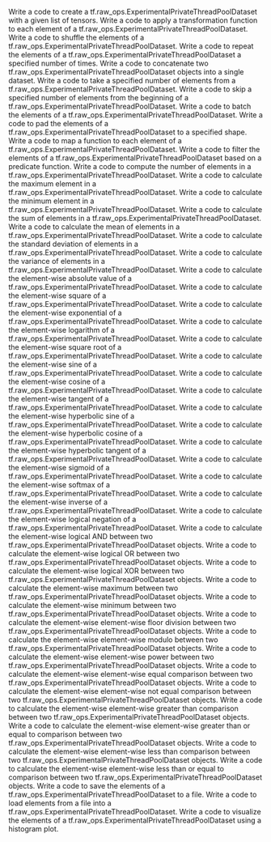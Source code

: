 Write a code to create a tf.raw_ops.ExperimentalPrivateThreadPoolDataset with a given list of tensors.
Write a code to apply a transformation function to each element of a tf.raw_ops.ExperimentalPrivateThreadPoolDataset.
Write a code to shuffle the elements of a tf.raw_ops.ExperimentalPrivateThreadPoolDataset.
Write a code to repeat the elements of a tf.raw_ops.ExperimentalPrivateThreadPoolDataset a specified number of times.
Write a code to concatenate two tf.raw_ops.ExperimentalPrivateThreadPoolDataset objects into a single dataset.
Write a code to take a specified number of elements from a tf.raw_ops.ExperimentalPrivateThreadPoolDataset.
Write a code to skip a specified number of elements from the beginning of a tf.raw_ops.ExperimentalPrivateThreadPoolDataset.
Write a code to batch the elements of a tf.raw_ops.ExperimentalPrivateThreadPoolDataset.
Write a code to pad the elements of a tf.raw_ops.ExperimentalPrivateThreadPoolDataset to a specified shape.
Write a code to map a function to each element of a tf.raw_ops.ExperimentalPrivateThreadPoolDataset.
Write a code to filter the elements of a tf.raw_ops.ExperimentalPrivateThreadPoolDataset based on a predicate function.
Write a code to compute the number of elements in a tf.raw_ops.ExperimentalPrivateThreadPoolDataset.
Write a code to calculate the maximum element in a tf.raw_ops.ExperimentalPrivateThreadPoolDataset.
Write a code to calculate the minimum element in a tf.raw_ops.ExperimentalPrivateThreadPoolDataset.
Write a code to calculate the sum of elements in a tf.raw_ops.ExperimentalPrivateThreadPoolDataset.
Write a code to calculate the mean of elements in a tf.raw_ops.ExperimentalPrivateThreadPoolDataset.
Write a code to calculate the standard deviation of elements in a tf.raw_ops.ExperimentalPrivateThreadPoolDataset.
Write a code to calculate the variance of elements in a tf.raw_ops.ExperimentalPrivateThreadPoolDataset.
Write a code to calculate the element-wise absolute value of a tf.raw_ops.ExperimentalPrivateThreadPoolDataset.
Write a code to calculate the element-wise square of a tf.raw_ops.ExperimentalPrivateThreadPoolDataset.
Write a code to calculate the element-wise exponential of a tf.raw_ops.ExperimentalPrivateThreadPoolDataset.
Write a code to calculate the element-wise logarithm of a tf.raw_ops.ExperimentalPrivateThreadPoolDataset.
Write a code to calculate the element-wise square root of a tf.raw_ops.ExperimentalPrivateThreadPoolDataset.
Write a code to calculate the element-wise sine of a tf.raw_ops.ExperimentalPrivateThreadPoolDataset.
Write a code to calculate the element-wise cosine of a tf.raw_ops.ExperimentalPrivateThreadPoolDataset.
Write a code to calculate the element-wise tangent of a tf.raw_ops.ExperimentalPrivateThreadPoolDataset.
Write a code to calculate the element-wise hyperbolic sine of a tf.raw_ops.ExperimentalPrivateThreadPoolDataset.
Write a code to calculate the element-wise hyperbolic cosine of a tf.raw_ops.ExperimentalPrivateThreadPoolDataset.
Write a code to calculate the element-wise hyperbolic tangent of a tf.raw_ops.ExperimentalPrivateThreadPoolDataset.
Write a code to calculate the element-wise sigmoid of a tf.raw_ops.ExperimentalPrivateThreadPoolDataset.
Write a code to calculate the element-wise softmax of a tf.raw_ops.ExperimentalPrivateThreadPoolDataset.
Write a code to calculate the element-wise inverse of a tf.raw_ops.ExperimentalPrivateThreadPoolDataset.
Write a code to calculate the element-wise logical negation of a tf.raw_ops.ExperimentalPrivateThreadPoolDataset.
Write a code to calculate the element-wise logical AND between two tf.raw_ops.ExperimentalPrivateThreadPoolDataset objects.
Write a code to calculate the element-wise logical OR between two tf.raw_ops.ExperimentalPrivateThreadPoolDataset objects.
Write a code to calculate the element-wise logical XOR between two tf.raw_ops.ExperimentalPrivateThreadPoolDataset objects.
Write a code to calculate the element-wise maximum between two tf.raw_ops.ExperimentalPrivateThreadPoolDataset objects.
Write a code to calculate the element-wise minimum between two tf.raw_ops.ExperimentalPrivateThreadPoolDataset objects.
Write a code to calculate the element-wise element-wise floor division between two tf.raw_ops.ExperimentalPrivateThreadPoolDataset objects.
Write a code to calculate the element-wise element-wise modulo between two tf.raw_ops.ExperimentalPrivateThreadPoolDataset objects.
Write a code to calculate the element-wise element-wise power between two tf.raw_ops.ExperimentalPrivateThreadPoolDataset objects.
Write a code to calculate the element-wise element-wise equal comparison between two tf.raw_ops.ExperimentalPrivateThreadPoolDataset objects.
Write a code to calculate the element-wise element-wise not equal comparison between two tf.raw_ops.ExperimentalPrivateThreadPoolDataset objects.
Write a code to calculate the element-wise element-wise greater than comparison between two tf.raw_ops.ExperimentalPrivateThreadPoolDataset objects.
Write a code to calculate the element-wise element-wise greater than or equal to comparison between two tf.raw_ops.ExperimentalPrivateThreadPoolDataset objects.
Write a code to calculate the element-wise element-wise less than comparison between two tf.raw_ops.ExperimentalPrivateThreadPoolDataset objects.
Write a code to calculate the element-wise element-wise less than or equal to comparison between two tf.raw_ops.ExperimentalPrivateThreadPoolDataset objects.
Write a code to save the elements of a tf.raw_ops.ExperimentalPrivateThreadPoolDataset to a file.
Write a code to load elements from a file into a tf.raw_ops.ExperimentalPrivateThreadPoolDataset.
Write a code to visualize the elements of a tf.raw_ops.ExperimentalPrivateThreadPoolDataset using a histogram plot.